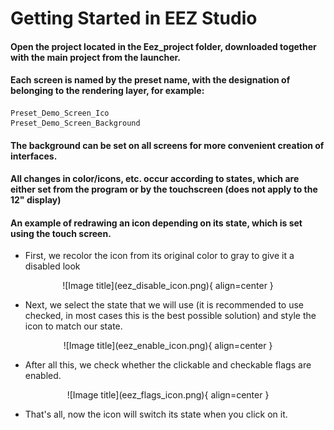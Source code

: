 # Getting Started in EEZ Studio

#### Open the project located in the Eez_project folder, downloaded together with the main project from the launcher.

#### Each screen is named by the preset name, with the designation of belonging to the rendering layer, for example: 
```
Preset_Demo_Screen_Ico
Preset_Demo_Screen_Background
```

#### The background can be set on all screens for more convenient creation of interfaces.

#### All changes in color/icons, etc. occur according to states, which are either set from the program or by the touchscreen (does not apply to the 12" display)

#### An example of redrawing an icon depending on its state, which is set using the touch screen.

* First, we recolor the icon from its original color to gray to give it a disabled look

<center>![Image title](eez_disable_icon.png){ align=center } </center>

* Next, we select the state that we will use (it is recommended to use checked, in most cases this is the best possible solution) and style the icon to match our state.

<center>![Image title](eez_enable_icon.png){ align=center } </center>

* After all this, we check whether the clickable and checkable flags are enabled.

<center>![Image title](eez_flags_icon.png){ align=center } </center>

* That's all, now the icon will switch its state when you click on it.
